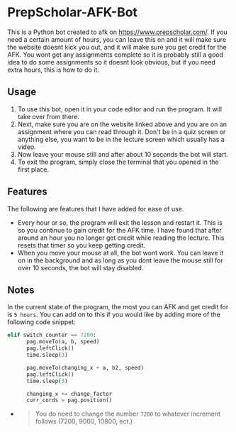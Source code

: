 # PrepScholar-AFK-Bot

This is a Python bot created to afk on https://www.prepscholar.com/. If you need a certain amount of hours, you can leave this on and it will make sure the website doesnt kick you out, and it will make sure you get credit for the AFK. You wont get any assignments complete so it is probably still a good idea to do some assignments so it doesnt look obvious, but if you need extra hours, this is how to do it.

## Usage

1. To use this bot, open it in your code editor and run the program. It will take over from there.
1. Next, make sure you are on the website linked above and you are on an assignment where you can read through it. Don't be in a quiz screen or anything else, you want to be in the lecture screen which usually has a video.
1. Now leave your mouse still and after about 10 seconds the bot will start.
1. To exit the program, simply close the terminal that you opened in the first place.

## Features

The following are features that I have added for ease of use.

- Every hour or so, the program will exit the lesson and restart it. This is so you continue to gain credit for the AFK time. I have found that after around an hour you no longer get credit while reading the lecture. This resets that timer so you keep getting credit.
- When you move your mouse at all, the bot wont work. You can leave it on in the background and as long as you dont leave the mouse still for over 10 seconds, the bot will stay disabled.

## Notes

In the current state of the program, the most you can AFK and get credit for is `5 hours`. You can add on to this if you would like by adding more of the following code snippet:

```py
elif switch_counter == 7200:
      pag.moveTo(a, b, speed)
      pag.leftClick()
      time.sleep(3)

      pag.moveTo(changing_x + a, b2, speed)
      pag.leftClick()
      time.sleep(3)

      changing_x += change_factor
      curr_cords = pag.position()
```

- > You do need to change the number `7200` to whatever increment follows (7200, 9000, 10800, ect.)

